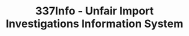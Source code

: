 ---
bigquery: https://console.cloud.google.com/bigquery?p=patents-public-data&d=usitc_investigations&page=dataset&project=sheets-management-319211
citation: US International Trade Commission 337Info Unfair Import Investigations Information
  System
contributors: US International Trade Comission
cost: None
description: US International Trade Commission 337Info Unfair Import Investigations
  Information System contains data on investigations done under Section 337. Section
  337 declares the infringement of certain statutory intellectual property rights
  and other forms of unfair competition in import trade to be unlawful practices.
  Most Section 337 investigations involve allegations of patent or registered trademark
  infringement.
documentation: FAQ and tutorial available on the site
last_edit: Mon, 04 Apr 2022 19:10:40 GMT
location: https://pubapps2.usitc.gov/337external/
maintained_by: US International Trade Comission
schema_fields: '[''finalIdOnViolationIssue'', ''scheduledEndDateEvidHear'', ''endDateMarkmanHearing'',
  ''actualStartDateEvidHear'', ''internalRemand'', ''teoIdIssueDate'', ''investigationTermDate'',
  ''ouiiAttorney'', ''patentNumbers'', ''finalIdOnViolationDue'', ''currentStatus'',
  ''targetDate'', ''finalDetNoViolation'', ''startDateMarkmanHearing'', ''trademarkNumbers'',
  ''finalDetViolation'', ''invUnfairAct'', ''cafcAppeals'', ''actualEndDateEvidHear'',
  ''teoProceedingInvolved'', ''id'', ''investigationNo'', ''respondent'', ''dateOfPublicationFrNotice'',
  ''lastUpdated'', ''ouiiParticipation'', ''reportingRequirements'', ''complainant'',
  ''teoReliefGranted'', ''teoIdDueDate'', ''markmanHearing'', ''patentNumber'', ''copyrightNumbers'',
  ''dateCreated'', ''investigationType'', ''scheduledStartDateEvidHear'', ''issueDateOtherNonFinal'',
  ''aljAssigned'', ''htsNumbers'', ''publication_number'', ''docketNo'', ''title'',
  ''dateComplaintFiled'', ''currentActiveALJ'', ''gcAttorney'']'
shortname: unfair_import_investigations
tags:
- import
- legal
- trade
timeframe: 2008-2021 (prior to 2008 downloadable as a JSON file)
title: 337Info - Unfair Import Investigations Information System
uuid: 2721f5ec-e599-4890-9265-9706719fc71e
---